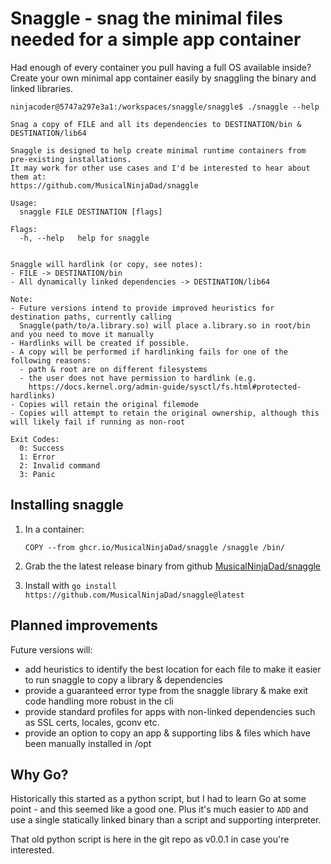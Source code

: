 # Snaggle - snag the minimal files needed for a simple app container

Had enough of every container you pull having a full OS available inside? Create your own minimal app container easily by snaggling the binary and linked libraries.

```text
ninjacoder@5747a297e3a1:/workspaces/snaggle/snaggle$ ./snaggle --help

Snag a copy of FILE and all its dependencies to DESTINATION/bin & DESTINATION/lib64

Snaggle is designed to help create minimal runtime containers from pre-existing installations.
It may work for other use cases and I'd be interested to hear about them at:
https://github.com/MusicalNinjaDad/snaggle

Usage:
  snaggle FILE DESTINATION [flags]

Flags:
  -h, --help   help for snaggle


Snaggle will hardlink (or copy, see notes):
- FILE -> DESTINATION/bin
- All dynamically linked dependencies -> DESTINATION/lib64

Note:
- Future versions intend to provide improved heuristics for destination paths, currently calling
  Snaggle(path/to/a.library.so) will place a.library.so in root/bin and you need to move it manually
- Hardlinks will be created if possible.
- A copy will be performed if hardlinking fails for one of the following reasons:
  - path & root are on different filesystems
  - the user does not have permission to hardlink (e.g.
    https://docs.kernel.org/admin-guide/sysctl/fs.html#protected-hardlinks)
- Copies will retain the original filemode
- Copies will attempt to retain the original ownership, although this will likely fail if running as non-root

Exit Codes:
  0: Success
  1: Error
  2: Invalid command
  3: Panic
```

## Installing snaggle

1. In a container:

    ```docker
    COPY --from ghcr.io/MusicalNinjaDad/snaggle /snaggle /bin/
    ```

1. Grab the the latest release binary from github [MusicalNinjaDad/snaggle](https://github.com/MusicalNinjaDad/snaggle)

1. Install with `go install https://github.com/MusicalNinjaDad/snaggle@latest`

## Planned improvements

Future versions will:

- add heuristics to identify the best location for each file to make it easier to run snaggle to copy a library & dependencies
- provide a guaranteed error type from the snaggle library & make exit code handling more robust in the cli
- provide standard profiles for apps with non-linked dependencies such as SSL certs, locales, gconv etc.
- provide an option to copy an app & supporting libs & files which have been manually installed in /opt

## Why Go?

Historically this started as a python script, but I had to learn Go at some point - and this seemed like a good one. Plus it's much easier to `ADD` and use a single statically linked binary than a script and supporting interpreter.

That old python script is here in the git repo as v0.0.1 in case you're interested.
